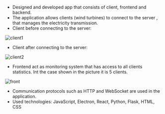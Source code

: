 * Designed and developed app that consists of client, frontend and backend.
* The application allows clients (wind turbines) to connect to the server , that manages the electricity transmission.
* Client before connecting to the server:

![client1](https://user-images.githubusercontent.com/78878731/195956457-f4f3e5a9-0f4c-457a-9616-27ddd10d66de.jpg)

* Client after connecting to the server:

![client2](https://user-images.githubusercontent.com/78878731/195956577-39c22e98-3745-4185-8625-a5b3655916b2.jpg)

* Frontend act as monitoring system that has access to all clients statistics. Int the case shown in the picture it is 5 clients.

![front](https://user-images.githubusercontent.com/78878731/195956695-5aee2ea3-3a98-4d36-8b06-9d2274376bdb.jpg)

* Communication protocols such as HTTP and WebSocket are used in the application.
* Used technologies: JavaScript, Electron, React, Python, Flask, HTML, CSS
